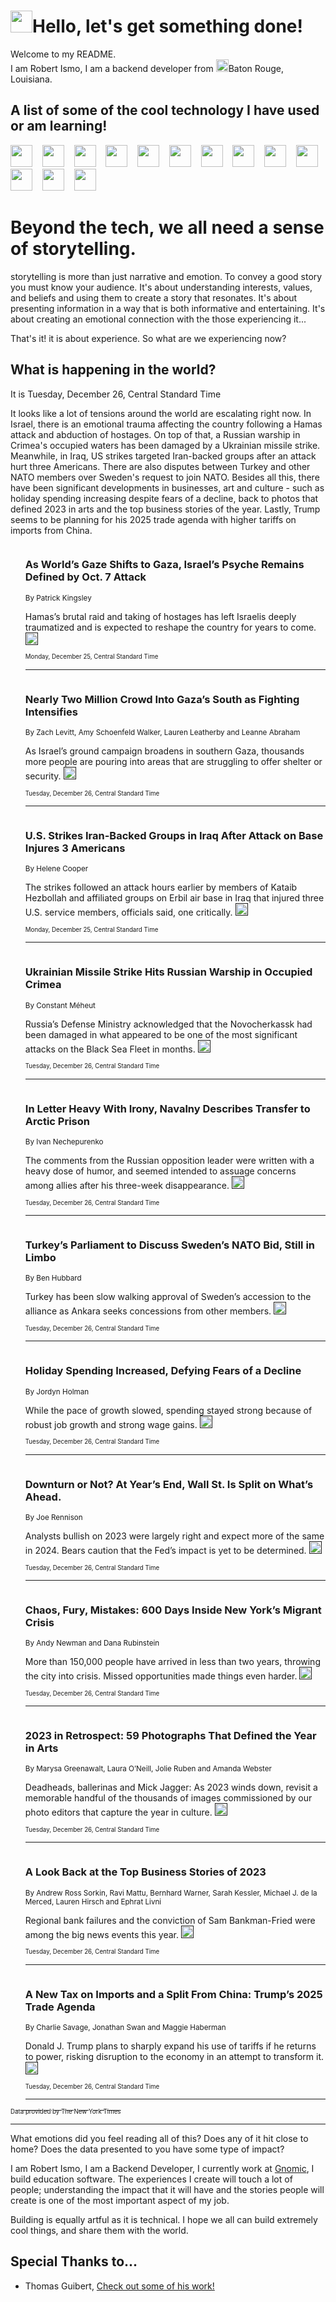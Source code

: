 <h1><img src="https://emojis.slackmojis.com/emojis/images/1643514375/3493/hot-coffee.gif?1643514375" width="35"/>Hello, let's get something done!</h1>

<p>Welcome to my README.<br/>
I am Robert Ismo, I am a backend developer from <img src="https://emojis.slackmojis.com/emojis/images/1638395689/50435/moulin_rouge.png?1638395689" width="20"/>Baton Rouge, Louisiana.</p>
<h2>A list of some of the cool technology I have used or am learning!</h2>
<p>
<img src="https://emojis.slackmojis.com/emojis/images/1643516091/21142/meow_bongotap.gif?1643516091" width="35" alt="">
<img src="https://img.shields.io/badge/Favorite%20Frontend%20Framework-SvelteKit-f83903" alt="">
<img src="https://img.shields.io/badge/Second%20Favorite-Vue-40b581" alt="">
<img src="https://img.shields.io/badge/Most%20Used%20Runtime-Nodejs-78b061" alt="">
<img src="https://emojis.slackmojis.com/emojis/images/1643517416/34482/fire.gif?1643517416" width="35" alt="">
<img src="https://img.shields.io/badge/Javascript%20But%20Better-Typescript-0078ca" alt="">
<img src="https://img.shields.io/badge/Favorite%20Language-Elixir-3e244d" alt="">
<img src="https://img.shields.io/badge/Containerize%20Everything-Docker-6ac9ef" alt="">
<img src="https://emojis.slackmojis.com/emojis/images/1643514596/5999/meow_party.gif?1643514596" width="35" alt="">
<img src="https://img.shields.io/badge/API%20Love%20Language-Graphql-de32a5" alt="">
<img src="https://img.shields.io/badge/Our%20Favorite%20Version%20Controller-Git-e94f33" alt="">
<img src="https://img.shields.io/badge/Favorite%20Database-Redis-d42d1d" alt="">
<img src="https://emojis.slackmojis.com/emojis/images/1643514559/5584/deployparrot.gif?1643514559" width="35" alt="">
<img src="https://img.shields.io/badge/Container%20Interstate-RabbitMQ-f66200" alt="">
<img src="https://img.shields.io/badge/Gotta%20Learn-Kubernetes-316adf" alt="">
<img src="https://img.shields.io/badge/Really%20Mature%20Now-WASM-654fef" alt="">
<img src="https://emojis.slackmojis.com/emojis/images/1666642497/61942/dance_vibe.gif?1666642497" width="35" alt="">
<img src="https://img.shields.io/badge/For%20My%20M1-ARM64-657d96" alt="">
<img src="https://img.shields.io/badge/Loving%20This%20So%20Much-TailwindCSS-17bcb5" alt="">
<img src="https://img.shields.io/badge/Cool%20Build%20Tool-Vite-f9cb24" alt="">
<img src="https://emojis.slackmojis.com/emojis/images/1669231376/62819/working-on-it.gif?1669231376" width="35" alt="">
<img src="https://img.shields.io/badge/Fun%20and%20Easy%20Database-MongoDB-5f8c49" alt="">
<img src="https://img.shields.io/badge/JS%20Life%20Support-NPM-c73737" alt="">
<img src="https://img.shields.io/badge/I%20Liked%20It-DynamoDB-0073b9" alt="">
<img src="https://emojis.slackmojis.com/emojis/images/1643514045/46/question.gif?1643514045" width="35" alt="">
<img src="https://img.shields.io/badge/cool-React-60d6f9" alt="">
<img src="https://img.shields.io/badge/Future%20Big%20Project-Lambda-f37e00" alt="">
<img src="https://img.shields.io/badge/NPM%20But%20Better-PNPM-f1aa07" alt="">
<img src="https://emojis.slackmojis.com/emojis/images/1643514943/9662/fbwow.gif?1643514943" width="35" alt="">
<img src="https://img.shields.io/badge/First%20Language-C-662079" alt="">
<img src="https://img.shields.io/badge/Where%20I%20Deploy%20Frontend-Vercel-000000" alt="">
<img src="https://img.shields.io/badge/Who%20Does%20not%20Want%20an%20App-Swift-f9492a" alt="">
<img src="https://emojis.slackmojis.com/emojis/images/1643514058/151/javascript.png?1643514058" width="35" alt="">
<img src="https://img.shields.io/badge/cool-Python-fbd542" alt="">
<img src="https://img.shields.io/badge/Favorite%20Something-Stripe-656cdc" alt="">
<img src="https://img.shields.io/badge/Of%20Course-HTML5-ed6327" alt="">
<img src="https://emojis.slackmojis.com/emojis/images/1660415405/60731/bomb.gif?1660415405" width="35" alt="">
<img src="https://img.shields.io/badge/hate-CSS-2964ec" alt="">
<img src="https://img.shields.io/badge/Learning-CircleCI-141215" alt="">
<img src="https://img.shields.io/badge/Learning-Rust-fbbb3b" alt="">
<img src="https://emojis.slackmojis.com/emojis/images/1660415397/60712/writing-hand.gif?1660415397" width="35" alt="">
<img src="https://img.shields.io/badge/Dev%20Browser%20of%20Choice-Firefox-cc4e26" alt="">
<img src="https://img.shields.io/badge/Recoverying%20From%20Windows-UNIX-1781e3" alt="">
<img src="https://img.shields.io/badge/LOVE-LogSeq-90c1c2" alt="">
<img src="https://emojis.slackmojis.com/emojis/images/1643514066/223/kirby.gif?1643514066" width="35" alt="">
<img src="https://img.shields.io/badge/Daily%20Driver-MacOS-e6e6e8" alt="">
<img src="https://img.shields.io/badge/Git%20Server-Github-000000" alt="">
<img src="https://img.shields.io/badge/enjoyable-EC2-f17428" alt="">
<img src="https://emojis.slackmojis.com/emojis/images/1643514239/2069/excited.gif?1643514239" width="35" alt="">
</p>
<h1>Beyond the tech, we all need a sense of storytelling.</h1>
<p>storytelling is more than just narrative and emotion. To convey a good story you must know your audience. It's about understanding interests, values, and beliefs and using them to create a story that resonates. It's about presenting information in a way that is both informative and entertaining. It's about creating an emotional connection with the those experiencing it...</p>
<p>That's it! it is about experience. So what are we experiencing now?</p>
<h2>What is happening in the world?</h2>
<p>It is Tuesday, December 26, Central Standard Time</p>
<p>
It looks like a lot of tensions around the world are escalating right now. In Israel, there is an emotional trauma affecting the country following a Hamas attack and abduction of hostages. On top of that, a Russian warship in Crimea&#39;s occupied waters has been damaged by a Ukrainian missile strike. Meanwhile, in Iraq, US strikes targeted Iran-backed groups after an attack hurt three Americans. There are also disputes between Turkey and other NATO members over Sweden&#39;s request to join NATO. Besides all this, there have been significant developments in businesses, art and culture - such as holiday spending increasing despite fears of a decline, back to photos that defined 2023 in arts and the top business stories of the year. Lastly, Trump seems to be planning for his 2025 trade agenda with higher tariffs on imports from China.</p>
<ol>
<img src="https://img.shields.io/badge/-world-blue" alt="">
<h3>As World’s Gaze Shifts to Gaza, Israel’s Psyche Remains Defined by Oct. 7 Attack</h3>
<sub>By Patrick Kingsley</sub>
<p>Hamas’s brutal raid and taking of hostages has left Israelis deeply traumatized and is expected to reshape the country for years to come.  <a href=""><img src="https://developer.nytimes.com/files/poweredby_nytimes_30b.png?v=1583354208352" height="20"></a></p>
<sub><sub>Monday, December 25, Central Standard Time</sub></sub>
<hr/>
<img src="https://img.shields.io/badge/-world-blue" alt="">
<h3>Nearly Two Million Crowd Into Gaza’s South as Fighting Intensifies</h3>
<sub>By Zach Levitt, Amy Schoenfeld Walker, Lauren Leatherby and Leanne Abraham</sub>
<p>As Israel’s ground campaign broadens in southern Gaza, thousands more people are pouring into areas that are struggling to offer shelter or security.  <a href=""><img src="https://developer.nytimes.com/files/poweredby_nytimes_30b.png?v=1583354208352" height="20"></a></p>
<sub><sub>Tuesday, December 26, Central Standard Time</sub></sub>
<hr/>
<img src="https://img.shields.io/badge/-us-blue" alt="">
<h3>U.S. Strikes Iran-Backed Groups in Iraq After Attack on Base Injures 3 Americans</h3>
<sub>By Helene Cooper</sub>
<p>The strikes followed an attack hours earlier by members of Kataib Hezbollah and affiliated groups on Erbil air base in Iraq that injured three U.S. service members, officials said, one critically.  <a href=""><img src="https://developer.nytimes.com/files/poweredby_nytimes_30b.png?v=1583354208352" height="20"></a></p>
<sub><sub>Monday, December 25, Central Standard Time</sub></sub>
<hr/>
<img src="https://img.shields.io/badge/-world-blue" alt="">
<h3>Ukrainian Missile Strike Hits Russian Warship in Occupied Crimea</h3>
<sub>By Constant Méheut</sub>
<p>Russia’s Defense Ministry acknowledged that the Novocherkassk had been damaged in what appeared to be one of the most significant attacks on the Black Sea Fleet in months.  <a href=""><img src="https://developer.nytimes.com/files/poweredby_nytimes_30b.png?v=1583354208352" height="20"></a></p>
<sub><sub>Tuesday, December 26, Central Standard Time</sub></sub>
<hr/>
<img src="https://img.shields.io/badge/-world-blue" alt="">
<h3>In Letter Heavy With Irony, Navalny Describes Transfer to Arctic Prison</h3>
<sub>By Ivan Nechepurenko</sub>
<p>The comments from the Russian opposition leader were written with a heavy dose of humor, and seemed intended to assuage concerns among allies after his three-week disappearance.  <a href=""><img src="https://developer.nytimes.com/files/poweredby_nytimes_30b.png?v=1583354208352" height="20"></a></p>
<sub><sub>Tuesday, December 26, Central Standard Time</sub></sub>
<hr/>
<img src="https://img.shields.io/badge/-world-blue" alt="">
<h3>Turkey’s Parliament to Discuss Sweden’s NATO Bid, Still in Limbo</h3>
<sub>By Ben Hubbard</sub>
<p>Turkey has been slow walking approval of Sweden’s accession to the alliance as Ankara seeks concessions from other members.  <a href=""><img src="https://developer.nytimes.com/files/poweredby_nytimes_30b.png?v=1583354208352" height="20"></a></p>
<sub><sub>Tuesday, December 26, Central Standard Time</sub></sub>
<hr/>
<img src="https://img.shields.io/badge/-business-blue" alt="">
<h3>Holiday Spending Increased, Defying Fears of a Decline</h3>
<sub>By Jordyn Holman</sub>
<p>While the pace of growth slowed, spending stayed strong because of robust job growth and strong wage gains.  <a href=""><img src="https://developer.nytimes.com/files/poweredby_nytimes_30b.png?v=1583354208352" height="20"></a></p>
<sub><sub>Tuesday, December 26, Central Standard Time</sub></sub>
<hr/>
<img src="https://img.shields.io/badge/-business-blue" alt="">
<h3>Downturn or Not? At Year’s End, Wall St. Is Split on What’s Ahead.</h3>
<sub>By Joe Rennison</sub>
<p>Analysts bullish on 2023 were largely right and expect more of the same in 2024. Bears caution that the Fed’s impact is yet to be determined.  <a href=""><img src="https://developer.nytimes.com/files/poweredby_nytimes_30b.png?v=1583354208352" height="20"></a></p>
<sub><sub>Tuesday, December 26, Central Standard Time</sub></sub>
<hr/>
<img src="https://img.shields.io/badge/-nyregion-blue" alt="">
<h3>Chaos, Fury, Mistakes: 600 Days Inside New York’s Migrant Crisis</h3>
<sub>By Andy Newman and Dana Rubinstein</sub>
<p>More than 150,000 people have arrived in less than two years, throwing the city into crisis. Missed opportunities made things even harder.  <a href=""><img src="https://developer.nytimes.com/files/poweredby_nytimes_30b.png?v=1583354208352" height="20"></a></p>
<sub><sub>Tuesday, December 26, Central Standard Time</sub></sub>
<hr/>
<img src="https://img.shields.io/badge/-arts-blue" alt="">
<h3>2023 in Retrospect: 59 Photographs That Defined the Year in Arts</h3>
<sub>By Marysa Greenawalt, Laura O’Neill, Jolie Ruben and Amanda Webster</sub>
<p>Deadheads, ballerinas and Mick Jagger: As 2023 winds down, revisit a memorable handful of the thousands of images commissioned by our photo editors that capture the year in culture.  <a href=""><img src="https://developer.nytimes.com/files/poweredby_nytimes_30b.png?v=1583354208352" height="20"></a></p>
<sub><sub>Tuesday, December 26, Central Standard Time</sub></sub>
<hr/>
<img src="https://img.shields.io/badge/-business-blue" alt="">
<h3>A Look Back at the Top Business Stories of 2023</h3>
<sub>By Andrew Ross Sorkin, Ravi Mattu, Bernhard Warner, Sarah Kessler, Michael J. de la Merced, Lauren Hirsch and Ephrat Livni</sub>
<p>Regional bank failures and the conviction of Sam Bankman-Fried were among the big news events this year.  <a href=""><img src="https://developer.nytimes.com/files/poweredby_nytimes_30b.png?v=1583354208352" height="20"></a></p>
<sub><sub>Tuesday, December 26, Central Standard Time</sub></sub>
<hr/>
<img src="https://img.shields.io/badge/-us-blue" alt="">
<h3>A New Tax on Imports and a Split From China: Trump’s 2025 Trade Agenda</h3>
<sub>By Charlie Savage, Jonathan Swan and Maggie Haberman</sub>
<p>Donald J. Trump plans to sharply expand his use of tariffs if he returns to power, risking disruption to the economy in an attempt to transform it.  <a href=""><img src="https://developer.nytimes.com/files/poweredby_nytimes_30b.png?v=1583354208352" height="20"></a></p>
<sub><sub>Tuesday, December 26, Central Standard Time</sub></sub>
<hr/>
</ol>
<a href="https://developer.nytimes.com"><sub><sub>Data provided by The New York Times</sub></sub></a>
<hr/>
<p>What emotions did you feel reading all of this? Does any of it hit close to home? Does the data presented to you have some type of impact?</p>
<p>I am Robert Ismo, I am a Backend Developer, I currently work at <a href="https://gnomic.education/">Gnomic</a>, I build education software. The experiences I create will touch a lot of people; understanding the impact that it will have and the stories people will create is one of the most important aspect of my job.</p>
<p>Building is equally artful as it is technical. I hope we all can build extremely cool things, and share them with the world.</p>
<h2>Special Thanks to...</h2>
<ul>
<li>Thomas Guibert, <a href="https://github.com/thmsgbrt/thmsgbrt">Check out some of his work!</a></li>
</ul>